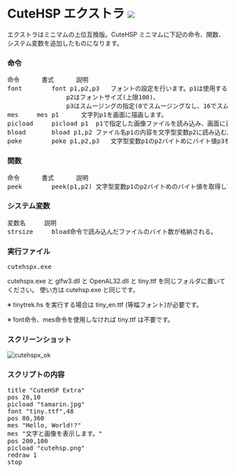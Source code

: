 # CuteHSP エクストラ <img src="https://raw.githubusercontent.com/kikeroga3/tinyhsp/master/source/cutehsp.ico">

エクストラはミニマムの上位互換版。CuteHSP ミニマムに下記の命令、関数、システム変数を追加したものになります。

### 命令
<pre>
命令		書式		説明
font		font p1,p2,p3	フォントの設定を行います。p1は使用するTTFファイルを拡張子まで含めて指定。
				p2はフォントサイズ(上限100)、
				p3はスムージングの指定(0でスムージングなし、16でスムージングあり)です。
mes		mes p1		文字列p1を画面に描画します。
picload		picload p1	p1で指定した画像ファイルを読み込み、画面に表示します。
bload		bload p1,p2	ファイル名p1の内容を文字型変数p2に読み込む。
poke		poke p1,p2,p3	文字型変数p1のp2バイトめにバイト値p3を書き込む。
</pre>
### 関数
<pre>
命令		書式		説明
peek		peek(p1,p2)	文字型変数p1のp2バイトめのバイト値を取得して返す。
</pre>
### システム変数
<pre>
変数名		説明
strsize		bload命令で読み込んだファイルのバイト数が格納される。
</pre>

### 実行ファイル
<pre>
cutehspx.exe
</pre>
cutehspx.exe と glfw3.dll と OpenAL32.dll と tiny.ttf を同じフォルダに置いてください。
使い方は cutehsp.exe と同じです。

※ tinytrek.hs を実行する場合は tiny_en.ttf (等幅フォント)が必要です。

※ font命令、mes命令を使用しなければ tiny.ttf は不要です。

### スクリーンショット

![cutehspx_ok](https://cloud.githubusercontent.com/assets/24917310/23577156/751e972c-00fb-11e7-9e9f-187855a24823.png)

### スクリプトの内容
<pre>
title "CuteHSP Extra"
pos 20,10
picload "tamarin.jpg"
font "tiny.ttf",48
pos 80,360
mes "Hello, World!?"
mes "文字と画像を表示します。"
pos 200,100
picload "cutehsp.png"
redraw 1
stop
</pre>
